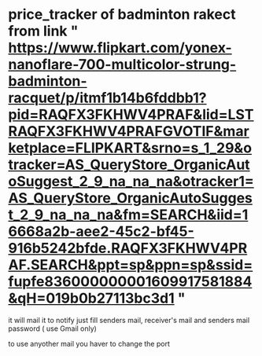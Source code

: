 # price_tracker of badminton rakect from link "  https://www.flipkart.com/yonex-nanoflare-700-multicolor-strung-badminton-racquet/p/itmf1b14b6fddbb1?pid=RAQFX3FKHWV4PRAF&lid=LSTRAQFX3FKHWV4PRAFGVOTIF&marketplace=FLIPKART&srno=s_1_29&otracker=AS_QueryStore_OrganicAutoSuggest_2_9_na_na_na&otracker1=AS_QueryStore_OrganicAutoSuggest_2_9_na_na_na&fm=SEARCH&iid=16668a2b-aee2-45c2-bf45-916b5242bfde.RAQFX3FKHWV4PRAF.SEARCH&ppt=sp&ppn=sp&ssid=fupfe836000000001609917581884&qH=019b0b27113bc3d1 "

it will mail it to notify
just fill senders mail, receiver's mail and senders mail password ( use Gmail only)

to use anyother mail you haver to change the port

   
